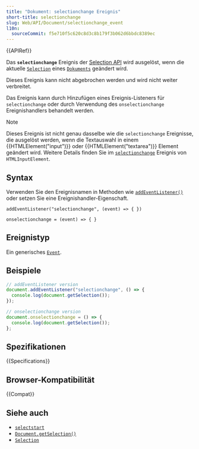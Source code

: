 ```yaml
---
title: "Dokument: selectionchange Ereignis"
short-title: selectionchange
slug: Web/API/Document/selectionchange_event
l10n:
  sourceCommit: f5e710f5c620c8d3c8b179f3b062d6bbdc8389ec
---
```


{{APIRef}}

Das **`selectionchange`** Ereignis der [Selection API](/de/docs/Web/API/Selection) wird ausgelöst, wenn die aktuelle [`Selection`](/de/docs/Web/API/Selection) eines [`Dokuments`](/de/docs/Web/API/Document) geändert wird.

Dieses Ereignis kann nicht abgebrochen werden und wird nicht weiter verbreitet.

Das Ereignis kann durch Hinzufügen eines Ereignis-Listeners für `selectionchange` oder durch Verwendung des `onselectionchange` Ereignishandlers behandelt werden.

> [!NOTE]
> Dieses Ereignis ist nicht genau dasselbe wie die `selectionchange` Ereignisse, die ausgelöst werden, wenn die Textauswahl in einem {{HTMLElement("input")}} oder {{HTMLElement("textarea")}} Element geändert wird. Weitere Details finden Sie im [`selectionchange`](/de/docs/Web/API/HTMLInputElement/selectionchange_event) Ereignis von `HTMLInputElement`.

## Syntax

Verwenden Sie den Ereignisnamen in Methoden wie [`addEventListener()`](/de/docs/Web/API/EventTarget/addEventListener) oder setzen Sie eine Ereignishandler-Eigenschaft.

```js-nolint
addEventListener("selectionchange", (event) => { })

onselectionchange = (event) => { }
```

## Ereignistyp

Ein generisches [`Event`](/de/docs/Web/API/Event).

## Beispiele

```js
// addEventListener version
document.addEventListener("selectionchange", () => {
  console.log(document.getSelection());
});

// onselectionchange version
document.onselectionchange = () => {
  console.log(document.getSelection());
};
```

## Spezifikationen

{{Specifications}}

## Browser-Kompatibilität

{{Compat}}

## Siehe auch

- [`selectstart`](/de/docs/Web/API/Node/selectstart_event)
- [`Document.getSelection()`](/de/docs/Web/API/Document/getSelection)
- [`Selection`](/de/docs/Web/API/Selection)

